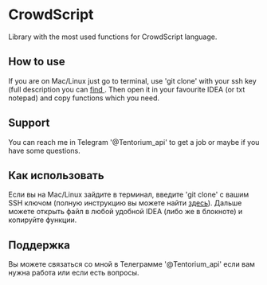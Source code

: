 # CrowdScript
Library with the most used functions for CrowdScript language.

How to use
----------
If you are on Mac/Linux just go to terminal, use 'git clone' with your ssh key (full description you can [find ](https://docs.github.com/en/authentication/connecting-to-github-with-ssh/generating-a-new-ssh-key-and-adding-it-to-the-ssh-agent). Then open it in your favourite IDEA (or txt notepad) and copy functions which you need. 

Support
-------
You can reach me in Telegram '@Tentorium_api' to get a job or maybe if you have some questions.

Как использовать
----------------
Если вы на Mac/Linux зайдите в терминал, введите 'git clone' с вашим SSH ключом (полную инструкцию вы можете найти [здесь](https://docs.github.com/en/authentication/connecting-to-github-with-ssh/generating-a-new-ssh-key-and-adding-it-to-the-ssh-agent)). Дальше можете открыть файл в любой удобной IDEA (либо же в блокноте) и копируйте функции.

Поддержка
---------
Вы можете связаться со мной в Телеграмме '@Tentorium_api' если вам нужна работа или если есть вопросы.
